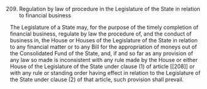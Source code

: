 209. Regulation by law of procedure in the Legislature of the State in relation to financial business

The Legislature of a State may, for the purpose of the timely completion of financial business, regulate by law the procedure of, and the conduct of business in, the House or Houses of the Legislature of the State in relation to any financial matter or to any Bill for the appropriation of moneys out of the Consolidated Fund of the State, and, if and so far as any provision of any law so made is inconsistent with any rule made by the House or either House of the Legislature of the State under clause (1) of article [[208]] or with any rule or standing order having effect in relation to the Legislature of the State under clause (2) of that article, such provision shall prevail.

